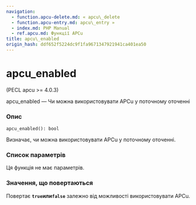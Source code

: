 ```yaml
---
navigation:
  - function.apcu-delete.md: « apcu\_delete
  - function.apcu-entry.md: apcu\_entry »
  - index.md: PHP Manual
  - ref.apcu.md: Функції APCu
title: apcu\_enabled
origin_hash: ddf652f5224dc9f1fa9671347921941ca401ea50
---
```

# apcu\_enabled

(PECL apcu >= 4.0.3)

apcu\_enabled — Чи можна використовувати APCu у поточному оточенні

### Опис

```methodsynopsis
apcu_enabled(): bool
```

Визначає, чи можна використовувати APCu у поточному оточенні.

### Список параметрів

Ця функція не має параметрів.

### Значення, що повертаються

Повертає **`true`**или**`false`** залежно від можливості використовувати APCu.
